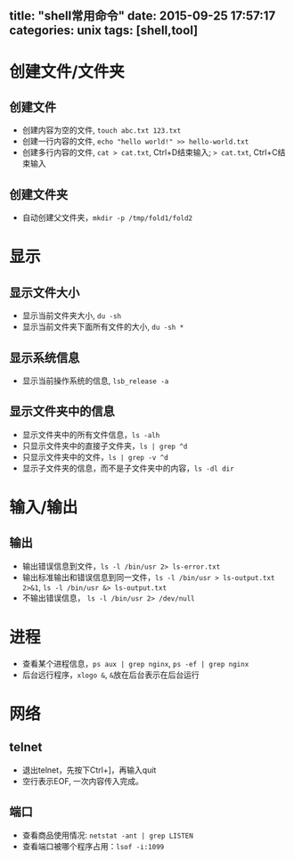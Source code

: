 title: "shell常用命令"
date: 2015-09-25 17:57:17
categories: unix
tags: [shell,tool]
---

# 创建文件/文件夹
## 创建文件
* 创建内容为空的文件, `touch abc.txt 123.txt`
* 创建一行内容的文件, `echo "hello world!" >> hello-world.txt`
* 创建多行内容的文件, `cat > cat.txt`, Ctrl+D结束输入; `> cat.txt`, Ctrl+C结束输入

## 创建文件夹
* 自动创建父文件夹，`mkdir -p /tmp/fold1/fold2`

# 显示
## 显示文件大小
* 显示当前文件夹大小, `du -sh`
* 显示当前文件夹下面所有文件的大小, `du -sh *`

## 显示系统信息
* 显示当前操作系统的信息, `lsb_release -a`

## 显示文件夹中的信息
* 显示文件夹中的所有文件信息，`ls -alh`
* 只显示文件夹中的直接子文件夹，`ls | grep ^d`
* 只显示文件夹中的文件，`ls | grep -v ^d`
* 显示子文件夹的信息，而不是子文件夹中的内容，`ls -dl dir`

<!-- more -->

# 输入/输出
## 输出
* 输出错误信息到文件，`ls -l /bin/usr 2> ls-error.txt`
* 输出标准输出和错误信息到同一文件，`ls -l /bin/usr > ls-output.txt 2>&1`, `ls -l /bin/usr &> ls-output.txt`
* 不输出错误信息， `ls -l /bin/usr 2> /dev/null`


# 进程
* 查看某个进程信息，`ps aux | grep nginx`, `ps -ef | grep nginx`
* 后台远行程序，`xlogo &`, `&`放在后台表示在后台运行

# 网络
## telnet
* 退出telnet，先按下Ctrl+]，再输入quit
* 空行表示EOF, 一次内容传入完成。

## 端口
* 查看商品使用情况: `netstat -ant | grep LISTEN`
* 查看端口被哪个程序占用：`lsof -i:1099`
